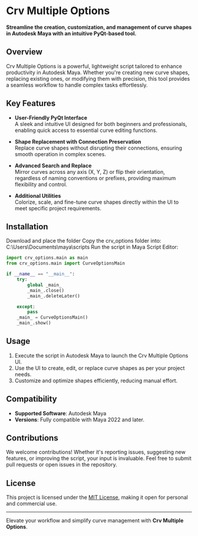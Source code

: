 # Crv Multiple Options

**Streamline the creation, customization, and management of curve shapes in Autodesk Maya with an intuitive PyQt-based tool.**

## Overview
Crv Multiple Options is a powerful, lightweight script tailored to enhance productivity in Autodesk Maya. Whether you're creating new curve shapes, replacing existing ones, or modifying them with precision, this tool provides a seamless workflow to handle complex tasks effortlessly.

## Key Features
- **User-Friendly PyQt Interface**  
  A sleek and intuitive UI designed for both beginners and professionals, enabling quick access to essential curve editing functions.
  
- **Shape Replacement with Connection Preservation**  
  Replace curve shapes without disrupting their connections, ensuring smooth operation in complex scenes.

- **Advanced Search and Replace**  
  Mirror curves across any axis (X, Y, Z) or flip their orientation, regardless of naming conventions or prefixes, providing maximum flexibility and control.

- **Additional Utilities**  
  Colorize, scale, and fine-tune curve shapes directly within the UI to meet specific project requirements.
## Installation
Download and place the folder Copy the crv_options folder into: C:\Users<username>\Documents\maya\scripts
Run the script in Maya Script Editor:
```python
import crv_options.main as main
from crv_options.main import CurveOptionsMain

if __name__ == "__main__":
    try:
        global _main_
        _main_.close()
        _main_.deleteLater()

    except:
        pass
    _main_ = CurveOptionsMain()
    _main_.show()
```

## Usage
1. Execute the script in Autodesk Maya to launch the Crv Multiple Options UI.
2. Use the UI to create, edit, or replace curve shapes as per your project needs.
3. Customize and optimize shapes efficiently, reducing manual effort.

## Compatibility
- **Supported Software**: Autodesk Maya  
- **Versions**: Fully compatible with Maya 2022 and later.

## Contributions
We welcome contributions! Whether it's reporting issues, suggesting new features, or improving the script, your input is invaluable. Feel free to submit pull requests or open issues in the repository.

## License
This project is licensed under the [MIT License](LICENSE), making it open for personal and commercial use. 

---
Elevate your workflow and simplify curve management with **Crv Multiple Options**.
